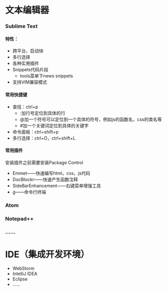 # 文本编辑器
### Sublime Text
#### 特性：
- 跨平台，启动快
- 多行选择
- 各种实用插件
- Snippets代码片段
  - tools菜单下news snippets
- 支持VIM兼容模式

#### 常用快捷键
- 查找：ctrl+p
  - :加行号定位到具体的行
  - @加一个符号可以定位到一个具体的符号，例如js的函数名，css的类名等
  - #加一个关键词定位到具体的关键字
- 命令面板：ctrl+shift+p
- 多行选择：ctrl+D，ctrl+shift+L

#### 常用插件
安装插件之前需要安装Package Control
- Emmet——快速编写html，css，js代码
- DocBlockr——快速产生函数注释
- SideBarEnhancement——右键菜单增强工具
- g——命令行终端

### Atom

### Notepad++
### ……

# IDE（集成开发环境）
- WebStorm
- IntelliJ IDEA
- Eclipse
- ……
